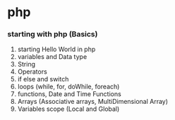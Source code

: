 # php

### starting with php (Basics)

1. starting Hello World in php
2. variables and Data type
3. String
4. Operators
5. if else and switch
6. loops (while, for, doWhile, foreach)
7. functions, Date and Time Functions
8. Arrays (Associative arrays, MultiDimensional Array)
9. Variables scope (Local and Global)
